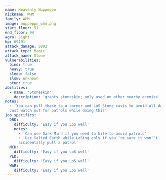 ```yaml
---
name: Heavenly Nuppeppo
nickname: WHM
family: WHM
image: nuppeppo_whm.png
start_floor: 91
end_floor: 94
agro: Sight
hp: 69191
attack_damage: 5992
attack_type: Magic
attack_name: Stone
vulnerabilities:
  bind: true
  heavy: true
  sleep: false
  slow: unknown
  stun: true
abilities:
  - name: 'Stoneskin'
    description: 'grants stoneskin; only used on other nearby enemies'
notes:
  - 'You can pull these to a corner and LoS Stone casts to avoid all damage.
  Just watch out for patrols while doing this'
job_specifics:
  DRK:
    difficulty: 'Easy if you LoS well'
    notes:
      - 'Can use Dark Mind if you need to kite to avoid patrols'
      - 'Use Salted Earth while LoSing only if you''re sure it won''t
      accidentally pull a patrol'
  MCH:
    difficulty: 'Easy if you LoS well'
  PLD:
    difficulty: 'Easy if you LoS well'
  WAR:
    difficulty: 'Easy if you LoS well'
---
```

